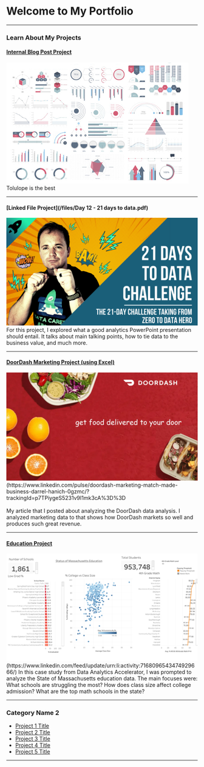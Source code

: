 # Welcome to My Portfolio

---

### Learn About My Projects

#### [Internal Blog Post Project](/bank)
<img src="images/dummy_thumbnail.jpg?raw=true"/>
Tolulope is the best

---
#### [Linked File Project](/files/Day 12 - 21 days to data.pdf)
<img src="images/21 Days To Data Challenge.png?raw=true"/>
For this project, I explored what a good analytics PowerPoint presentation should entail. It talks about main talking points, how to tie data to the business value, and much more. 

---
#### [DoorDash Marketing Project (using Excel)](https://www.linkedin.com/pulse/doordash-marketing-match-made-business-darrel-hanich-0gzmc/?trackingId=p7TPiygeS5231v9I1mk3cA%3D%3D)
<img src="images/doordash-1-1536x870.webp?raw=true"/>
(https://www.linkedin.com/pulse/doordash-marketing-match-made-business-darrel-hanich-0gzmc/?trackingId=p7TPiygeS5231v9I1mk3cA%3D%3D
<br><br>
My article that I posted about analyzing the DoorDash data analysis.  I analyzed marketing data to that shows how DoorDash markets so well and produces such great revenue. 


---
#### [Education Project](https://www.linkedin.com/feed/update/urn:li:activity:7168096543474929666/)
<img src="images/Status of Massachusetts Education.png?raw=true"/>
(https://www.linkedin.com/feed/update/urn:li:activity:7168096543474929666/)
In this case study from Data Analytics Accelerator, I was prompted to analyze the State of Massachusetts education data. The main focuses were:
What schools are struggling the most?
How does class size affect college admission?
What are the top math schools in the state? 

---

### Category Name 2

- [Project 1 Title](http://example.com/)
- [Project 2 Title](http://example.com/)
- [Project 3 Title](http://example.com/)
- [Project 4 Title](http://example.com/)
- [Project 5 Title](http://example.com/)

---




